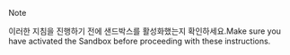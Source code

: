 > [!NOTE]
> <span data-ttu-id="106bd-101">이러한 지침을 진행하기 전에 샌드박스를 활성화했는지 확인하세요.</span><span class="sxs-lookup"><span data-stu-id="106bd-101">Make sure you have activated the Sandbox before proceeding with these instructions.</span></span>